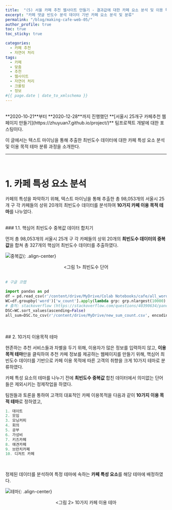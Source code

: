 ```yaml
---
title:  "(5) 서울 카페 추천 웹사이트 만들기 - 결과값에 대한 카페 요소 분석 및 이용 목적 테마 분류"
excerpt: "카페 댓글 빈도수 분석 데이터 기반 카페 요소 분석 및 분류"
permalink: "/blog/making-cafe-web-05/"
author_profile: true
toc: true
toc_sticky: true

categories:
  - 카페 추천
  - 자연어 처리
tags:
  - 카페 
  - 맞춤
  - 추천
  - 웹사이트
  - 자연어 처리
  - 크롤링
  - 정보
#{{ page.date | date_to_xmlschema }}
---
```

<br>
**2020-10-21**부터 **2020-12-28**까지 진행했던 **[서울시 25개구 카페추천 웹페이지 만들기](https://zhuyuan7.github.io/project/)** 팀프로젝트 개발에 대한 포스팅이다.  

이 글에서는 텍스트 마이닝을 통해 추출한 최빈도수 데이터에 대한 카페 특성 요소 분석 및 이용 목적 테마 분류 과정을 소개한다.
<br>

-----

<br>

# 1. 카페 특성 요소 분석

카페의 특성을 파악하기 위해, 텍스트 마이닝을 통해 추출한
총 98,053개의 서울시 25개 구 각 카페들의 상위 20개의 최빈도수 데이터를 
분석하여 **10가지 카페 이용 목적 테마**를 나누었다.
<br>

<br>
### 1.1. 핵심어 최빈도수 중복값 데이터 합치기

먼저 총 98,053개의 서울시 25개 구 각 카페들의 상위 20개의 **최빈도수 데이터의 중복값**을 
합쳐 총 327개의 핵심어 최빈도수 데이터를 추출하였다.

![중복값](https://zhuyuan7.github.io/assets/images/중복값.jpg "중복값"){: .align-center}<center> <그림 1> 최빈도수 단어 </center> 
<br>


```python
# 구글 코랩

import pandas as pd
df = pd.read_csv(r'/content/drive/MyDrive/Colab Notebooks/cafe/all_word_count.csv', engine='python', encoding='utf-8-sig', sep=' ')
WC=df.groupby('word')['w_count'].apply(lambda grp: grp.nlargest(10000).sum()) # 중복값 합치기
# 출처: stackoverflow (https://stackoverflow.com/questions/40390634/pandas-groupby-nlargest-sum)
DSC=WC.sort_values(ascending=False)
all_sum=DSC.to_csv(r'/content/drive/MyDrive/new_sum_count.csv', encoding='utf-8-sig', sep=' ')
```
<br>


<br>
## 2. 10가지 이용목적 테마

현존하는 추천 서비스들과 차별을 두기 위해, 이용자가 많은 정보를 입력하지 않고, **이용 목적 테마**만을 
클릭하여 추천 카페 정보를 제공하는 웹페이지를 만들기 위해, 핵심어 최빈도수 데이터를 기반으로
카페 이용 목적에 따른 고객의 취향을 크게 10가지 테마로 분류하였다.


카페 특성 요소의 테마를 나누기 전에 **최빈도수 중복값** 합친 데이터에서 의미없는 단어들은 제외시키는
정제작업을 하였다.  


팀원들과 토론을 통하여 고객의 대표적인 카페 이용목적을 다음과 같이 **10가지 이용 목적 테마**로 정하였고, 

```python
1. 데이트
2. 모임
3. 모닝커피
4. 회의
5. 공부
6. 가성비
7. 키즈카페
8. 애견카페
9. 브런치카페
10. 디저트 카페
```
<br>

정제된 데이터를 분석하여 특정 테마에 속하는 **카페 특성 요소**를 해당 테마에 배정하였다.



![테마](https://zhuyuan7.github.io/assets/images/테마.jpg "테마"){: .align-center}<center> <그림 2> 10가지 카페 이용 테마 </center> 
<br>


<br>
